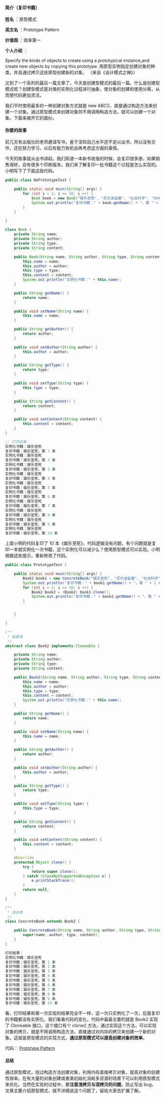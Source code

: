 #### 简介（复印书籍）  

**姓名** ：原型模式  

**英文名** ：Prototype Pattern  

**价值观** ：效率第一  

**个人介绍** ：  

Specify the kinds of objects to create using a prototypical instance,and create new objects by copying this prototype. 用原型实例指定创建对象的种类，并且通过拷贝这些原型创建新的对象。 （来自《设计模式之禅》）  

又到了一个系列的最后一篇文章了，今天是创建型模式的最后一篇。什么是创建型模式呢？创建型模式是对类的实例化过程进行抽象，使对象的创建和使用分离，从而使代码更加灵活。  

我们平时使用最多的一种创建对象方式就是 new ABC()，直接通过构造方法来创建一个对象。通过原型模式来创建对象则不用调用构造方法，就可以创建一个对象。下面来揭开它的面纱。  


#### 你要的故事  

前几天有出版社的老师邀请写书，鉴于深知自己水平还不足以出书，所以没有合作，还在努力学习，以后有能力有机会再考虑这方面的事情。  

今天的故事就从出书讲起。我们知道一本新书发版的时候，会复印很多册，如果销售得好，会有很多个印刷版本。我们来了解复印一批书籍这个过程是怎么实现的。小明写下了下面这段代码。  

```java
public class NoPrototypeTest {

    public static void main(String[] args) {
        for (int i = 1; i <= 10; i ++) {
            Book book = new Book("娱乐至死", "尼尔波兹曼", "社会科学", "XXXX");
            System.out.println("复印书籍：" + book.getName() + "，第 " + i + " 本");
        }
    }

}

class Book {
    private String name;
    private String author;
    private String type;
    private String content;

    public Book(String name, String author, String type, String content) {
        this.name = name;
        this.author = author;
        this.type = type;
        this.content = content;
        System.out.println("实例化书籍：" + this.name);
    }

    public String getName() {
        return name;
    }

    public void setName(String name) {
        this.name = name;
    }

    public String getAuthor() {
        return author;
    }

    public void setAuthor(String author) {
        this.author = author;
    }

    public String getType() {
        return type;
    }

    public void setType(String type) {
        this.type = type;
    }

    public String getContent() {
        return content;
    }

    public void setContent(String content) {
        this.content = content;
    }
}

// 打印结果：
实例化书籍：娱乐至死
复印书籍：娱乐至死，第 1 本
实例化书籍：娱乐至死
复印书籍：娱乐至死，第 2 本
实例化书籍：娱乐至死
复印书籍：娱乐至死，第 3 本
实例化书籍：娱乐至死
复印书籍：娱乐至死，第 4 本
实例化书籍：娱乐至死
复印书籍：娱乐至死，第 5 本
实例化书籍：娱乐至死
复印书籍：娱乐至死，第 6 本
实例化书籍：娱乐至死
复印书籍：娱乐至死，第 7 本
实例化书籍：娱乐至死
复印书籍：娱乐至死，第 8 本
实例化书籍：娱乐至死
复印书籍：娱乐至死，第 9 本
实例化书籍：娱乐至死
复印书籍：娱乐至死，第 10 本
```

上面小明的代码复印了 10 本《娱乐至死》，代码逻辑没有问题，有个问题就是复印一本就实例化一次书籍，这个实例化可以减少么？使用原型模式可以实现。小明根据这些提示，重新修改了代码。  

```java
public class PrototypeTest {

    public static void main(String[] args) {
        Book2 book1 = new ConcreteBook("娱乐至死", "尼尔波兹曼", "社会科学", "XXXX");
        System.out.println("复印书籍：" + book1.getName() + "，第 " + 1 + " 本");
        for (int i = 2; i <= 10; i ++) {
            Book2 book2 = (Book2) book1.clone();
            System.out.println("复印书籍：" + book2.getName() + "，第 " + i + " 本");
        }


    }

}

/**
 * 抽象类
 */
abstract class Book2 implements Cloneable {

    private String name;
    private String author;
    private String type;
    private String content;

    public Book2(String name, String author, String type, String content) {
        this.name = name;
        this.author = author;
        this.type = type;
        this.content = content;
        System.out.println("实例化书籍：" + this.name);
    }

    public String getName() {
        return name;
    }

    public void setName(String name) {
        this.name = name;
    }

    public String getAuthor() {
        return author;
    }

    public void setAuthor(String author) {
        this.author = author;
    }

    public String getType() {
        return type;
    }

    public void setType(String type) {
        this.type = type;
    }

    public String getContent() {
        return content;
    }

    public void setContent(String content) {
        this.content = content;
    }

    @Override
    protected Object clone() {
        try {
            return super.clone();
        } catch (CloneNotSupportedException e) {
            e.printStackTrace();
        }
        return null;
    }
}

/**
 * 具体类
 */
class ConcreteBook extends Book2 {

    public ConcreteBook(String name, String author, String type, String content) {
        super(name, author, type, content);
    }
}

打印结果：
实例化书籍：娱乐至死
复印书籍：娱乐至死，第 1 本
复印书籍：娱乐至死，第 2 本
复印书籍：娱乐至死，第 3 本
复印书籍：娱乐至死，第 4 本
复印书籍：娱乐至死，第 5 本
复印书籍：娱乐至死，第 6 本
复印书籍：娱乐至死，第 7 本
复印书籍：娱乐至死，第 8 本
复印书籍：娱乐至死，第 9 本
复印书籍：娱乐至死，第 10 本
```

看，打印结果和第一次实现的结果完全不一样，这一次只实例化了一次，后面复印的书籍都没有实例化。我们看看代码的变化，代码中最最主要的就是 Book2 实现了 Cloneable 接口，这个接口有个 clone() 方法，通过实现这个方法，可以实现对象的拷贝，就是不用调用构造方法，直接通过对内存的拷贝来创建一个新的对象。这就是原型模式的实现方式，**通过原型模式可以提高创建对象的效率**。  

代码： [Prototype Pattern](https://github.com/1CSH1/DesignPatterns/blob/master/src/com/liebrother/designpatterns/prototype/)  


#### 总结  

通过原型模式，绕过构造方法创建对象，利用内存直接拷贝对象，提高对象的创建性效率。在有大量的对象创建或者类初始化消耗多资源的场景下可以利用原型模式来优化。当然在实现的过程中，要**注意浅拷贝与深拷贝的问题**，防止写出 bug，文章主要介绍原型模式，就不详细说这个问题了，留给大家去扩展了解。  
